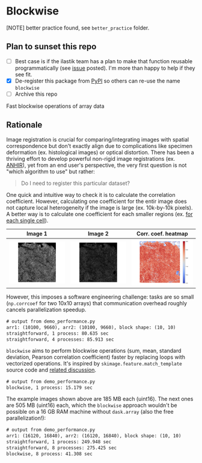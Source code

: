 # Blockwise

[NOTE] better practice found, see `better_practice` folder.

## Plan to sunset this repo
- [ ] Best case is if the ilastik team has a plan to make that function reusable programmatically (see [issue](https://github.com/ilastik/ilastik/issues/2275) posted). I'm more than happy to help if they see fit.
- [x] De-register this package from [PyPI](https://pypi.org) so others can re-use the name `blockwise`
- [ ] Archive this repo

Fast blockwise operations of array data

## Rationale
Image registration is crucial for comparing/integrating images with spatial correspondence but don't exactly align due to complications like specimen deformation (ex. histological images) or optical distortion. There has been a thriving effort to develop powerful non-rigid image registrations (ex. [ANHIR](https://ieeexplore.ieee.org/document/9058666)), yet from an end user's perspective, the very first question is not "which algorithm to use" but rather:

> Do I need to register this particular dataset?

One quick and intuitive way to check it is to calculate the correlation coefficient. However, calculating one coefficient for the entir image does not capture local heterogeneity if the image is large (ex. 10k-by-10k pixels). A better way is to calculate one coefficient for each smaller regions (ex. [for each single cell](https://github.com/hungyiwu/tissue_integrity_dashboard)).

| Image 1 | Image 2 | Corr. coef. heatmap |
|---------|---------|---------------------|
|![](figures/arr1.png)|![](figures/arr2.png)|![](figures/corrcoef.png)|

However, this imposes a software engineering challenge: tasks are so small (`np.corrcoef` for two 10x10 arrays) that communication overhead roughly cancels parallelization speedup.

```
# output from demo_performance.py
arr1: (10100, 9660), arr2: (10100, 9660), block shape: (10, 10)
straightforward, 1 process: 80.635 sec
straightforward, 4 processes: 85.913 sec
```

`blockwise` aims to perform blockwise operations (sum, mean, standard deviation, Pearson correlation coefficient) faster by replacing loops with vectorized operations. It's inspired by `skimage.feature.match_template` source code and [related discussion](https://github.com/dask/dask-image/pull/148#discussion_r444649473). 

```
# output from demo_performance.py
blockwise, 1 process: 15.179 sec
```

The example images shown above are 185 MB each (uint16). The next ones are 505 MB (uint16) each, which the `blockwise` approach wouldn't be possible on a 16 GB RAM machine without `dask.array` (also the free parallelization!):

```
# output from demo_performance.py
arr1: (16120, 16840), arr2: (16120, 16840), block shape: (10, 10)
straightforward, 1 process: 249.948 sec
straightforward, 8 processes: 275.425 sec
blockwise, 8 process: 41.308 sec
```
